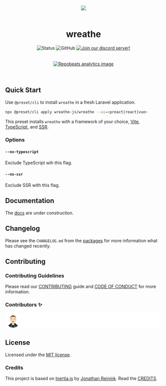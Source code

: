 <br />
<div align="center">
  <img src="https://raw.githubusercontent.com/wreathe-js/wreathe/main/.github/assets/logo.svg" style="width: 120px; max-width: 100%;" />
</div>
<br />
<h1 align="center">wreathe</h1>
<div align="center">
  <img src="https://img.shields.io/badge/status-wip-orange" alt="Status">
  <img alt="GitHub" src="https://img.shields.io/github/license/wreathe-js/wreathe">
  <a href="https://discord.gg/kRhHHjQR" target="_blank" rel="noopener">
  <img src="https://img.shields.io/discord/1053305906235969576?color=%237289da&label=chat&logo=discord&logoColor=%23fff" alt="Join our discord server!"/>
  </a>
</div>
<br />
<br />
<div align="center">
  <a href="https://github.com/wreathe-js/wreathe/graphs/contributors"><img src="https://repobeats.axiom.co/api/embed/0d7f67c931de7e2f946d92ced199dcc6ef533c12.svg" alt="Repobeats analytics image" /></a>
</div>
<br />
<br />

## Quick Start

Use `@preset/cli` to install `wreathe` in a fresh Laravel application.

```bash
npx @preset/cli apply wreathe-js/wreathe --ui=<preact|react|vue>
```

This preset installs `wreathe` with a framework of your choice, [Vite](https://vitejs.dev), [TypeScript](https://www.typescriptlang.org/), and [SSR](https://wreathe.dev/server-side-rendering).

### Options

#### `--no-typescript`

Exclude TypeScript wih this flag.

#### `--no-ssr`

Exclude SSR with this flag.

## Documentation

The [docs](https://wreathe.dev/) are under construction.

## Changelog

Please see the `CHANGELOG.md` from the [packages](https://github.com/wreathe-js/wreathe/tree/main/packages) for more information what has changed recently.

## Contributing

### Contributing Guidelines

Please read our [CONTRIBUTING](https://github.com/wreathe-js/wreathe/blob/main/CONTRIBUTING.md) guide and [CODE OF CONDUCT](https://github.com/wreathe-js/wreathe/blob/main/CODE_OF_CONDUCT.md) for more information.

### Contributors ✨

<a href="https://github.com/wreathe-js/wreathe/graphs/contributors"><img src="https://raw.githubusercontent.com/wreathe-js/wreathe/main/.github/assets/CONTRIBUTORS.svg" alt="Contributors" /></a>

## License

Licensed under the [MIT license](https://github.com/wreathe-js/wreathe/blob/main/LICENSE).

### Credits

This project is based on [Inertia.js](https://inertiajs.com/) by [Jonathan Reinink](https://reinink.ca/). Read the [CREDITS](https://github.com/wreathe-js/wreathe/blob/main/CREDITS.md).
